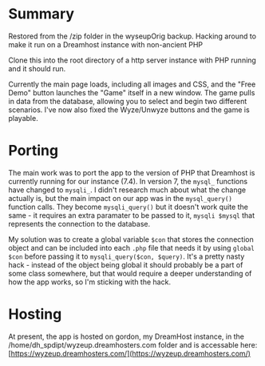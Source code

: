 # Summary
Restored from the /zip folder in the wyseupOrig backup. Hacking around to make it run on a Dreamhost instance with non-ancient PHP

Clone this into the root directory of a http server instance with PHP running and it should run.

Currently the main page loads, including all images and CSS, and the "Free Demo" button launches the "Game" itself in a new window. The game pulls in data from the database, allowing you to select and begin two different scenarios. I've now also fixed the Wyze/Unwyze buttons and the game is playable.

# Porting
The main work was to port the app to the version of PHP that Dreamhost is currently running for our instance (7.4). In version 7, the `mysql_` functions have changed to `mysqli_`. I didn't research much about what the change actually is, but the main impact on our app was in the `mysql_query()` function calls. They become `mysqli_query()` but it doesn't work quite the same - it requires an extra paramater to be passed to it, `mysqli $mysql` that represents the connection to the database.

My solution was to create a global variable `$con` that stores the connection object and can be included into each `.php` file that needs it by using `global $con` before passing it to `mysqli_query($con, $query)`. It's a pretty nasty hack - instead of the object being global it should probably be a part of some class somewhere, but that would require a deeper understanding of how the app works, so I'm sticking with the hack.

# Hosting

At present, the app is hosted on gordon, my DreamHost instance, in the /home/dh_spdipt/wyzeup.dreamhosters.com folder and is accessable here: [https://wyzeup.dreamhosters.com/](https://wyzeup.dreamhosters.com/)
